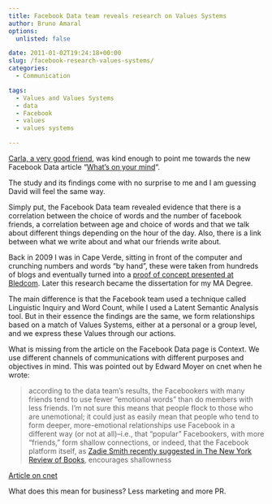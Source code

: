```yaml
---
title: Facebook Data team reveals research on Values Systems
author: Bruno Amaral
options:
  unlisted: false

date: 2011-01-02T19:24:18+00:00
slug: /facebook-research-values-systems/
categories:
  - Communication

tags:
  - Values and Values Systems
  - data
  - Facebook
  - values
  - values systems

---
```

[Carla, a very good friend][1], was kind enough to point me towards the new Facebook Data article &#8220;[What&#8217;s on your mind][2]&#8220;.

The study and its findings come with no surprise to me and I am guessing David will feel the same way.

Simply put, the Facebook Data team revealed evidence that there is a correlation between the choice of words and the number of facebook friends, a correlation between age and choice of words and that we talk about different things depending on the hour of the day. Also, there is a link between what we write about and what our friends write about.

Back in 2009 I was in Cape Verde, sitting in front of the computer and crunching numbers and words &#8220;by hand&#8221;, these were taken from hundreds of blogs and eventually turned into a [proof of concept presented at Bledcom][3]. Later this research became the dissertation for my MA Degree.

The main difference is that the Facebook team used a technique called Linguistic Inquiry and Word Count, while I used a Latent Semantic Analysis tool. But in their essence the findings are the same, we form relationships based on a match of Values Systems, either at a personal or a group level, and we express these Values through our actions.

What is missing from the article on the Facebook Data page is Context. We use different channels of communications with different purposes and objectives in mind. This was pointed out by Edward Moyer on cnet when he wrote:

> according to the data team&#8217;s results, the Facebookers with many friends tend to use fewer &#8220;emotional words&#8221; than do members with less friends. I&#8217;m not sure this means that people flock to those who are unemotional; it could just as easily mean that people who tend to form deeper, more-emotional relationships use Facebook in a different way (or not at all)&#8211;i.e., that &#8220;popular&#8221; Facebookers, with more &#8220;friends,&#8221; form shallow connections, or indeed, that the Facebook platform itself, as [Zadie Smith recently suggested in The New York Review of Books][4], encourages shallowness

[Article on cnet][5]

What does this mean for business? Less marketing and more PR.



 [1]: https://carlaoliveira.wordpress.com/
 [2]: https://www.facebook.com/note.php?note_id=477517358858
 [3]: https://www.bledcom.com/home/knowledge
 [4]: https://www.nybooks.com/articles/archives/2010/nov/25/generation-why/
 [5]: https://news.cnet.com/8301-1023_3-20026612-93.html
